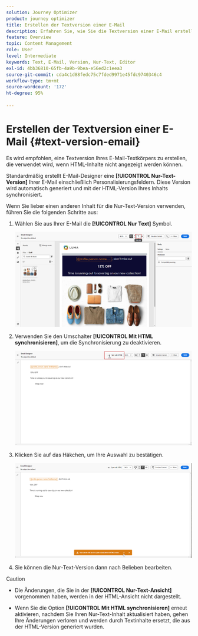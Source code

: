 ```yaml
---
solution: Journey Optimizer
product: journey optimizer
title: Erstellen der Textversion einer E-Mail
description: Erfahren Sie, wie Sie die Textversion einer E-Mail erstellen
feature: Overview
topic: Content Management
role: User
level: Intermediate
keywords: Text, E-Mail, Version, Nur-Text, Editor
exl-id: 4bb36810-65fb-4a9b-9bea-e56ed2c1eea3
source-git-commit: cda4c1d88fedc75c7fded9971e45fdc9740346c4
workflow-type: tm+mt
source-wordcount: '172'
ht-degree: 95%

---
```


# Erstellen der Textversion einer E-Mail {#text-version-email}

Es wird empfohlen, eine Textversion Ihres E-Mail-Textkörpers zu erstellen, die verwendet wird, wenn HTML-Inhalte nicht angezeigt werden können.

Standardmäßig erstellt E-Mail-Designer eine **[!UICONTROL Nur-Text-Version]** Ihrer E-Mail einschließlich Personalisierungsfeldern. Diese Version wird automatisch generiert und mit der HTML-Version Ihres Inhalts synchronisiert.

Wenn Sie lieber einen anderen Inhalt für die Nur-Text-Version verwenden, führen Sie die folgenden Schritte aus:

1. Wählen Sie aus Ihrer E-Mail die **[!UICONTROL Nur Text]** Symbol.

   ![](assets/text_version_3.png)

1. Verwenden Sie den Umschalter **[!UICONTROL Mit HTML synchronisieren]**, um die Synchronisierung zu deaktivieren.

   ![](assets/text_version_1.png)

1. Klicken Sie auf das Häkchen, um Ihre Auswahl zu bestätigen.

   ![](assets/text_version_2.png)

1. Sie können die Nur-Text-Version dann nach Belieben bearbeiten.

>[!CAUTION]
>
>* Die Änderungen, die Sie in der **[!UICONTROL Nur-Text-Ansicht]** vorgenommen haben, werden in der HTML-Ansicht nicht dargestellt.
>
>* Wenn Sie die Option **[!UICONTROL Mit HTML synchronisieren]** erneut aktivieren, nachdem Sie Ihren Nur-Text-Inhalt aktualisiert haben, gehen Ihre Änderungen verloren und werden durch Textinhalte ersetzt, die aus der HTML-Version generiert wurden.

